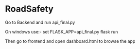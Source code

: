 # RoadSafety

Go to Backend and run api_final.py

On windows use:-
set FLASK_APP=api_final.py
flask run

Then go to frontend and open dashboard.html to browse the app
